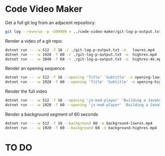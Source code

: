 # Code Video Maker

Get a full git log from an adjacent repository:

```bash
git log --reverse -p -U99999 > ../code-video-maker/git-log-p-output.txt
```

Render a video of a git repo:

```bash
dotnet run -- -w 512 -f 16 -r ./git-log-p-output.txt -o   lowres.mp4
dotnet run -- -w 1920 -f 60 -r ./git-log-p-output.txt -o  highres.mp4
dotnet run -- -w 3840 -f 60 -r ./git-log-p-output.txt -o  highres-4k.mp4
```


Render an opening sequence

```bash
dotnet run -- -w 512 -f 16 --opening 'Title' 'Subtitle' -o opening-lowres.mp4
dotnet run -- -w 1920 -f 60 --opening 'Title' 'Subtitle' -o opening-highres.mp4
```


Render the full video

```bash
dotnet run -- -w 512 -f 16 --opening 'js-mod-player' 'Building a JavaScript MOD player' -r ./git-log-p-output.txt -o js-mod-player-1-lowres.mp4
dotnet run -- -w 1920 -f 60 --opening 'js-mod-player' 'Building a JavaScript MOD player' -r ./git-log-p-output.txt -o js-mod-player-1-highres.mp4
```

Render a background segment of 60 seconds

```bash
dotnet run -- -w 512 -f 16 --background 60 -o background-lowres.mp4
dotnet run -- -w 1920 -f 60 --background 60 -o background-highres.mp4
```

# TO DO


